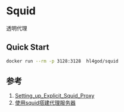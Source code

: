 # Squid

透明代理

## Quick Start

```bash
docker run --rm -p 3128:3128  hl4god/squid
```

## 参考

1. [Setting_up_Explicit_Squid_Proxy](https://wiki.alpinelinux.org/wiki/Setting_up_Explicit_Squid_Proxy)
2. [使用squid搭建代理服务器](http://www.hawu.me/operation/852)